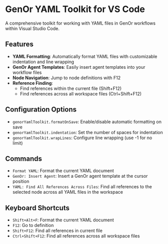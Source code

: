 # GenOr YAML Toolkit for VS Code

A comprehensive toolkit for working with YAML files in GenOr workflows within Visual Studio Code.

## Features

- **YAML Formatting**: Automatically format YAML files with customizable indentation and line wrapping
- **GenOr Agent Templates**: Easily insert agent templates into your workflow files
- **Node Navigation**: Jump to node definitions with F12
- **Reference Finding**:
  - Find references within the current file (Shift+F12)
  - Find references across all workspace files (Ctrl+Shift+F12)

## Configuration Options

- `genorYamlToolkit.formatOnSave`: Enable/disable automatic formatting on save
- `genorYamlToolkit.indentation`: Set the number of spaces for indentation
- `genorYamlToolkit.wrapLines`: Configure line wrapping (use -1 for no limit)

## Commands

- `Format YAML`: Format the current YAML document
- `GenOr: Insert Agent`: Insert a GenOr agent template at the cursor position
- `YAML: Find All References Across Files`: Find all references to the selected node across all YAML files in the workspace

## Keyboard Shortcuts

- `Shift+Alt+F`: Format the current YAML document
- `F12`: Go to definition
- `Shift+F12`: Find all references in current file
- `Ctrl+Shift+F12`: Find all references across all workspace files
